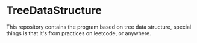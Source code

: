 # TreeDataStructure
This repository contains the program based on tree data structure, special things is that it's from practices on leetcode, or anywhere.
